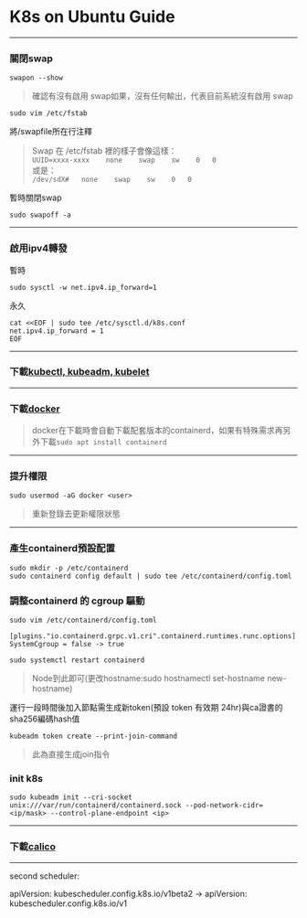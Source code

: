 # K8s on Ubuntu Guide

---
### 關閉swap
```
swapon --show
```
> 確認有沒有啟用 swap如果，沒有任何輸出，代表目前系統沒有啟用 swap
```
sudo vim /etc/fstab 
```
將/swapfile所在行注釋
>Swap 在 /etc/fstab 裡的樣子會像這樣： \
```UUID=xxxx-xxxx    none    swap    sw    0   0``` \
或是： \
```/dev/sdX#   none    swap    sw    0   0```

暫時關閉swap
```
sudo swapoff -a
```
---
### 啟用ipv4轉發
暫時
```
sudo sysctl -w net.ipv4.ip_forward=1
```
永久
```
cat <<EOF | sudo tee /etc/sysctl.d/k8s.conf
net.ipv4.ip_forward = 1
EOF
```
---
### 下載[kubectl, kubeadm, kubelet](https://kubernetes.io/docs/setup/production-environment/tools/kubeadm/install-kubeadm/)
---
### 下載[docker](https://docs.docker.com/engine/install/ubuntu/)
> docker在下載時會自動下載配套版本的containerd，如果有特殊需求再另外下載``` sudo apt install containerd ```
---
### 提升權限
```
sudo usermod -aG docker <user>
```
>重新登錄去更新權限狀態
---
### 產生containerd預設配置
```
sudo mkdir -p /etc/containerd
sudo containerd config default | sudo tee /etc/containerd/config.toml
```
### 調整containerd 的 cgroup 驅動
```
sudo vim /etc/containerd/config.toml
```
```
[plugins."io.containerd.grpc.v1.cri".containerd.runtimes.runc.options]
SystemCgroup = false -> true
```
```
sudo systemctl restart containerd
```
> Node到此即可(更改hostname:sudo hostnamectl set-hostname new-hostname)

運行一段時間後加入節點需生成新token(預設 token 有效期 24hr)與ca證書的sha256編碼hash值
```
kubeadm token create --print-join-command
```
>此為直接生成join指令

### init k8s
```
sudo kubeadm init --cri-socket unix:///var/run/containerd/containerd.sock --pod-network-cidr=<ip/mask> --control-plane-endpoint <ip>
```
---
### 下載[calico](https://docs.tigera.io/calico/latest/getting-started/kubernetes/quickstart)
---
second scheduler:


apiVersion: kubescheduler.config.k8s.io/v1beta2 -> apiVersion: kubescheduler.config.k8s.io/v1
